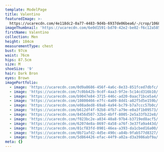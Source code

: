 ```yaml
---
template: ModelPage
title: Valentino
featuredImage: >-
  https://ucarecdn.com/4e118dc2-0a77-4483-9d4b-6937de06bea6/-/crop/1068x671/0,92/-/preview/
imageThumbnail: 'https://ucarecdn.com/6e0d1591-bd70-42e2-be02-f6c12a5853c2/'
firstName: Valentino
collection: Men
height: 184cm
measurementType: chest
bust: 97cm
waist: 76cm
hips: 87.5cm
size: M
shoeSize: '9'
hair: Dark Bron
eyes: Brown
imagePortfolio:
  - image: 'https://ucarecdn.com/0d9a8686-456f-4a6c-8e33-851fced7dbfc/'
  - image: 'https://ucarecdn.com/7c0bb42b-9cdf-4aa3-9f2e-5c14cd316b10/'
  - image: 'https://ucarecdn.com/b9047e84-3715-446c-ad20-0aac71bce5a4/'
  - image: 'https://ucarecdn.com/10800466-e7fc-4a09-8dd1-a82f5d5e159b/'
  - image: 'https://ucarecdn.com/e08aded8-69a8-4a94-bc79-b7a7ccc57b0c/'
  - image: 'https://ucarecdn.com/b612df4f-92b8-4fb7-a79e-e0a3f1b09573/'
  - image: 'https://ucarecdn.com/8456d507-32bd-4bff-8005-2e5a33fb22e8/'
  - image: 'https://ucarecdn.com/f023bc2e-a034-40a8-97b4-b3719ed8acf5/'
  - image: 'https://ucarecdn.com/62074e8a-8697-4a58-a76f-3e37fa9a443d/'
  - image: 'https://ucarecdn.com/01cf83fd-0901-46ea-a393-da1cbed16a00/'
  - image: 'https://ucarecdn.com/0b71afd2-4d5e-490c-a84b-9fab577d8327/'
  - image: 'https://ucarecdn.com/5d864426-efac-44f9-a02a-d3a3986abf9a/'
meta: {}
---
```


